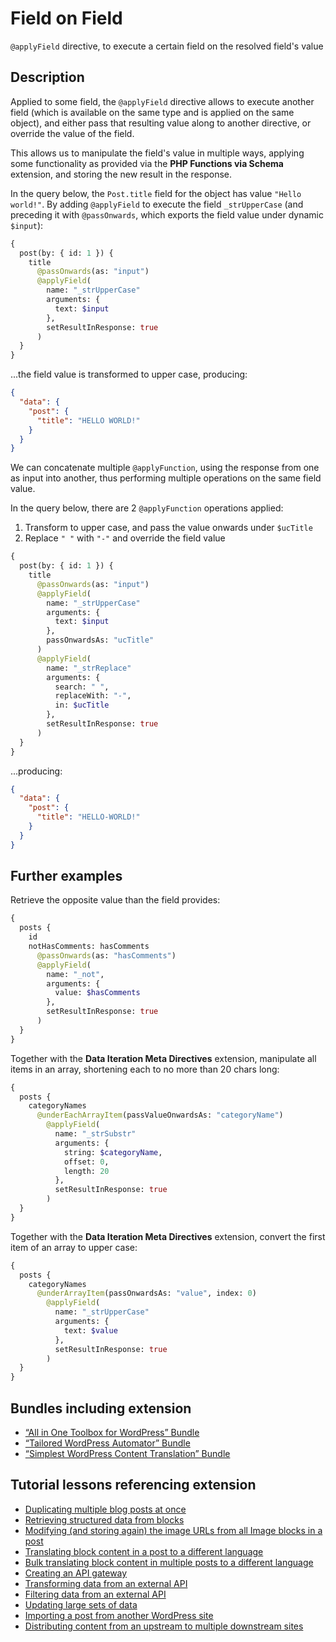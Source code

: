 # Field on Field

`@applyField` directive, to execute a certain field on the resolved field's value

## Description

Applied to some field, the `@applyField` directive allows to execute another field (which is available on the same type and is applied on the same object), and either pass that resulting value along to another directive, or override the value of the field.

This allows us to manipulate the field's value in multiple ways, applying some functionality as provided via the **PHP Functions via Schema** extension, and storing the new result in the response.

In the query below, the `Post.title` field for the object has value `"Hello world!"`. By adding `@applyField` to execute the field `_strUpperCase` (and preceding it with `@passOnwards`, which exports the field value under dynamic `$input`):

```graphql
{
  post(by: { id: 1 }) {
    title
      @passOnwards(as: "input")
      @applyField(
        name: "_strUpperCase"
        arguments: {
          text: $input
        },
        setResultInResponse: true
      )
  }
}
```

...the field value is transformed to upper case, producing:

```json
{
  "data": {
    "post": {
      "title": "HELLO WORLD!"
    }
  }
}
```

We can concatenate multiple `@applyFunction`, using the response from one as input into another, thus performing multiple operations on the same field value.

In the query below, there are 2 `@applyFunction` operations applied:

1. Transform to upper case, and pass the value onwards under `$ucTitle`
2. Replace `" "` with `"-"` and override the field value

```graphql
{
  post(by: { id: 1 }) {
    title
      @passOnwards(as: "input")
      @applyField(
        name: "_strUpperCase"
        arguments: {
          text: $input
        },
        passOnwardsAs: "ucTitle"
      )
      @applyField(
        name: "_strReplace"
        arguments: {
          search: " ",
          replaceWith: "-",
          in: $ucTitle
        },
        setResultInResponse: true
      )
  }
}
```

...producing:

```json
{
  "data": {
    "post": {
      "title": "HELLO-WORLD!"
    }
  }
}
```

## Further examples

Retrieve the opposite value than the field provides:

```graphql
{
  posts {
    id
    notHasComments: hasComments
      @passOnwards(as: "hasComments")
      @applyField(
        name: "_not",
        arguments: {
          value: $hasComments
        },
        setResultInResponse: true
      )
  }
}
```

Together with the **Data Iteration Meta Directives** extension, manipulate all items in an array, shortening each to no more than 20 chars long:

```graphql
{
  posts {
    categoryNames
      @underEachArrayItem(passValueOnwardsAs: "categoryName")
        @applyField(
          name: "_strSubstr"
          arguments: {
            string: $categoryName,
            offset: 0,
            length: 20
          },
          setResultInResponse: true
        )
  }
}
```

Together with the **Data Iteration Meta Directives** extension, convert the first item of an array to upper case:

```graphql
{
  posts {
    categoryNames
      @underArrayItem(passOnwardsAs: "value", index: 0)
        @applyField(
          name: "_strUpperCase"
          arguments: {
            text: $value
          },
          setResultInResponse: true
        )
  }
}
```

## Bundles including extension

- [“All in One Toolbox for WordPress” Bundle](../../../../../bundle-extensions/all-extensions/docs/modules/all-extensions/en.md)
- [“Tailored WordPress Automator” Bundle](../../../../../bundle-extensions/tailored-wordpress-automator/docs/modules/tailored-wordpress-automator/en.md)
- [“Simplest WordPress Content Translation” Bundle](../../../../../bundle-extensions/wordpress-content-translation/docs/modules/wordpress-content-translation/en.md)

## Tutorial lessons referencing extension

- [Duplicating multiple blog posts at once](../../../../../docs/tutorial/duplicating-multiple-blog-posts-at-once/en.md)
- [Retrieving structured data from blocks](../../../../../docs/tutorial/retrieving-structured-data-from-blocks/en.md)
- [Modifying (and storing again) the image URLs from all Image blocks in a post](../../../../../docs/tutorial/modifying-and-storing-again-the-image-urls-from-all-image-blocks-in-a-post/en.md)
- [Translating block content in a post to a different language](../../../../../docs/tutorial/translating-block-content-in-a-post-to-a-different-language/en.md)
- [Bulk translating block content in multiple posts to a different language](../../../../../docs/tutorial/bulk-translating-block-content-in-multiple-posts-to-a-different-language/en.md)
- [Creating an API gateway](../../../../../docs/tutorial/creating-an-api-gateway/en.md)
- [Transforming data from an external API](../../../../../docs/tutorial/transforming-data-from-an-external-api/en.md)
- [Filtering data from an external API](../../../../../docs/tutorial/filtering-data-from-an-external-api/en.md)
- [Updating large sets of data](../../../../../docs/tutorial/updating-large-sets-of-data/en.md)
- [Importing a post from another WordPress site](../../../../../docs/tutorial/importing-a-post-from-another-wordpress-site/en.md)
- [Distributing content from an upstream to multiple downstream sites](../../../../../docs/tutorial/distributing-content-from-an-upstream-to-multiple-downstream-sites/en.md)
